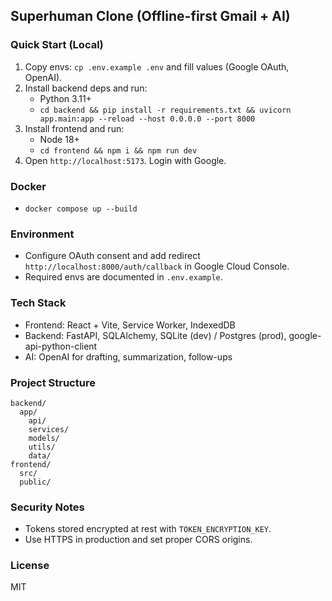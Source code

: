 ## Superhuman Clone (Offline-first Gmail + AI)

### Quick Start (Local)
1. Copy envs: `cp .env.example .env` and fill values (Google OAuth, OpenAI).
2. Install backend deps and run:
   - Python 3.11+
   - `cd backend && pip install -r requirements.txt && uvicorn app.main:app --reload --host 0.0.0.0 --port 8000`
3. Install frontend and run:
   - Node 18+
   - `cd frontend && npm i && npm run dev`
4. Open `http://localhost:5173`. Login with Google.

### Docker
- `docker compose up --build`

### Environment
- Configure OAuth consent and add redirect `http://localhost:8000/auth/callback` in Google Cloud Console.
- Required envs are documented in `.env.example`.

### Tech Stack
- Frontend: React + Vite, Service Worker, IndexedDB
- Backend: FastAPI, SQLAlchemy, SQLite (dev) / Postgres (prod), google-api-python-client
- AI: OpenAI for drafting, summarization, follow-ups

### Project Structure
```
backend/
  app/
    api/
    services/
    models/
    utils/
    data/
frontend/
  src/
  public/
```

### Security Notes
- Tokens stored encrypted at rest with `TOKEN_ENCRYPTION_KEY`.
- Use HTTPS in production and set proper CORS origins.

### License
MIT
